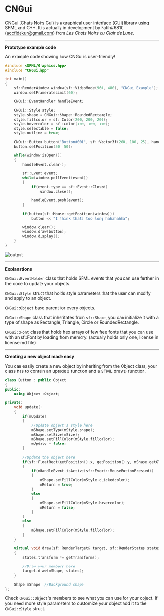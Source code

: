 # CNGui

CNGui (Chats Noirs Gui) is a graphical user interface (GUI) library using SFML and C++.
It is actually in development by Fatih#6810 (accfldekur@gmail.com) from *Les Chats Noirs du Clair de Lune*.

***
**Prototype example code**

An example code showing how CNGui is user-friendly! 

```cpp
#include <SFML/Graphics.hpp>
#include "CNGui.hpp"

int main()
{
    sf::RenderWindow window(sf::VideoMode(960, 480), "CNGui Example");
    window.setFramerateLimit(60);

    CNGui::EventHandler handleEvent;

    CNGui::Style style;
    style.shape = CNGui::Shape::RoundedRectangle;
    style.fillcolor = sf::Color(200, 200, 200);
    style.hovercolor = sf::Color(100, 100, 100);
    style.selectable = false;
    style.outline = true;

    CNGui::Button button("Button#001", sf::Vector3f(200, 100, 25), handleEvent, style);
    button.setPosition(50, 50);

    while(window.isOpen())
    {
        handleEvent.clear();

        sf::Event event;
        while(window.pollEvent(event))
        {
            if(event.type == sf::Event::Closed)
                window.close();

            handleEvent.push(event);
        }

        if(button(sf::Mouse::getPosition(window)))
            button << "I think thats too long hahahahha";

        window.clear();
        window.draw(button);
        window.display();
    }
}
```
![output](https://media.giphy.com/media/2wW4AwwxbnhMR9AMKP/giphy.gif)

***
**Explanations**

`CNGui::EventHolder` class that holds SFML events that you can use further in the code to update your objects.

`CNGui::Style` struct that holds style parameters that the user can modify and apply to an object.

`CNGui::Object` base parent for every objects.

`CNGui::Shape` class that inheritates from `sf::Shape`, you can initialize it with a type of shape as Rectangle, Triangle, Circle or RoundedRectangle.

`CNGui::Font` class that holds hex arrays of few free fonts that you can use with an sf::Font by loading from memory. (actually holds only one, license in license.md file)

***
**Creating a new object made easy**

You can easily create a new object by inheriting from the Object class, your class has to contain an uptade() function and a SFML draw() function.

```cpp
class Button : public Object
{
public:
    using Object::Object;

private:
    void update()
    {
        if(mUpdate) 
        {
            //Update object's style here
            mShape.setType(mStyle.shape);
            mShape.setSize(mSize);
            mShape.setFillColor(mStyle.fillcolor);
            mUpdate = false;
        }
        
        //Update the object here
        if(sf::FloatRect(getPosition().x, getPosition().y, mShape.getGlobalBounds().width, mShape.getGlobalBounds().height).contains(mMouse))
        {
            if(mHandleEvent.isActive(sf::Event::MouseButtonPressed))
            {
                mShape.setFillColor(mStyle.clickedcolor);
                mReturn = true; 
            }
            else
            {
                mShape.setFillColor(mStyle.hovercolor);
                mReturn = false;
            }
        }
        else
        {
            mShape.setFillColor(mStyle.fillcolor);
        }
    }
    
    virtual void draw(sf::RenderTarget& target, sf::RenderStates states) const
    {
        states.transform *= getTransform();

        //Draw your members here
        target.draw(mShape, states);
    }

    Shape mShape; //Background shape
};
```

Check
`CNGui::Object`'s members to see what you can use for your object. If you need more style parameters to customize your object add it to the `CNGui::Style` struct.
